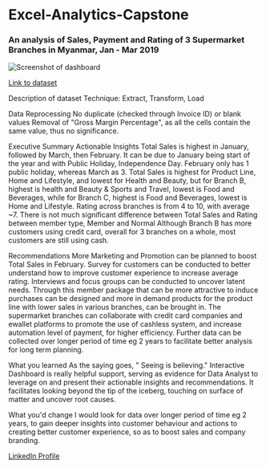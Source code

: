 # Excel-Analytics-Capstone

### An analysis of Sales, Payment and Rating of 3 Supermarket Branches in Myanmar, Jan - Mar 2019

![Screenshot of dashboard](https://i.imgur.com/viNl8J1.png)

[Link to dataset](https://www.kaggle.com/datasets/aungpyaeap/supermarket-sales?resource=download)

Description of dataset
Technique:
Extract, Transform, Load

Data Reprocessing
No duplicate (checked through Invoice ID) or blank values
Removal of "Gross Margin Percentage", as all the cells contain the same value, thus no significance.

Executive Summary
Actionable Insights
Total Sales is highest in January, followed by March, then February. It can be due to January being start of the year and with Public Holiday, Independence Day. February only has 1 public holiday, whereas March as 3.
Total Sales is highest for Product Line, Home and Lifestyle, and lowest for Health and Beauty, but for Branch B, highest is health and Beauty & Sports and Travel, lowest is Food and Beverages, while for Branch C, highest is Food and Beverages, lowest is Home and Lifestyle.
Rating across branches is from 4 to 10, with average ~7.
There is not much significant difference between Total Sales and Rating between member type, Member and Normal
Although Branch B has more customers using credit card, overall for 3 branches on a whole, most customers are still using cash.

Recommendations
More Marketing and Promotion can be planned to boost Total Sales in February.
Survey for customers can be conducted to better understand how to improve customer experience to increase average rating. Interviews and focus groups can be conducted to uncover latent needs. Through this member package that can be more attractive to induce purchases can be designed and more in demand products for the product line with lower sales in various branches, can be brought in.
The supermarket branches can collaborate with credit card companies and ewallet platforms to promote the use of cashless system, and increase automation level of payment, for higher efficiency.
Further data can be collected over longer period of time eg 2 years to facilitate better analysis for long term planning.

What you learned
As the saying goes, " Seeing is believing." Interactive Dashboard is really helpful support, serving as evidence for Data Analyst to leverage on and present their actionable insights and recommendations. It facilitates looking beyond the tip of the iceberg, touching on surface of matter and uncover root causes.

What you'd change
I would look for data over longer period of time eg 2 years, to gain deeper insights into customer  behaviour and actions to creating better customer experience, so as to boost sales and company branding.

[LinkedIn Profile](https://www.linkedin.com/in/faithhung)

